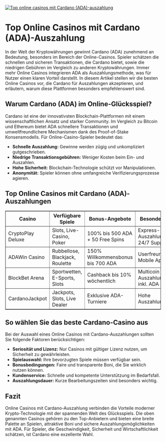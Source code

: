 [![Top online casinos mit Cardano (ADA)-auszahlung](https://123-caf.pages.dev/gitsignup.png)](https://vrmoo.ru/Bt82HjjY)

<h1>Top Online Casinos mit Cardano (ADA)-Auszahlung</h1>  <p>In der Welt der Kryptowährungen gewinnt Cardano (ADA) zunehmend an Bedeutung, besonders im Bereich der Online-Casinos. Spieler schätzen die schnellen und sicheren Transaktionen, die Cardano bietet, sowie die niedrigen Gebühren im Vergleich zu anderen Kryptowährungen. Immer mehr Online Casinos integrieren ADA als Auszahlungsmethode, was für Nutzer einen klaren Vorteil darstellt. In diesem Artikel stellen wir die besten Online Casinos vor, die Cardano für Auszahlungen akzeptieren, und erläutern, warum diese Plattformen besonders empfehlenswert sind.</p>  <h2>Warum Cardano (ADA) im Online-Glücksspiel?</h2>  <p>Cardano ist eine der innovativsten Blockchain-Plattformen mit einem wissenschaftlichen Ansatz und starker Community. Im Vergleich zu Bitcoin und Ethereum bietet ADA schnellere Transaktionen und umweltfreundlichere Mechanismen dank des Proof-of-Stake Konsensmodells. Für Online-Casino-Spieler bedeutet das:</p>  <ul>   <li><strong>Schnelle Auszahlung:</strong> Gewinne werden zügig und unkompliziert gutgeschrieben.</li>   <li><strong>Niedrige Transaktionsgebühren:</strong> Weniger Kosten beim Ein- und Auszahlen.</li>   <li><strong>Hohe Sicherheit:</strong> Blockchain-Technologie schützt vor Manipulationen.</li>   <li><strong>Anonymität:</strong> Spieler können ohne umfangreiche Verifizierungsprozesse agieren.</li> </ul>  <h2>Top Online Casinos mit Cardano (ADA)-Auszahlungen</h2>  <table border="1" cellpadding="8" cellspacing="0" style="border-collapse: collapse; width: 100%;">   <thead>     <tr>       <th>Casino</th>       <th>Verfügbare Spiele</th>       <th>Bonus-Angebote</th>       <th>Besonderheiten</th>     </tr>   </thead>   <tbody>     <tr>       <td>CryptoPlay Deluxe</td>       <td>Slots, Live-Casino, Poker</td>       <td>100% bis 500 ADA + 50 Free Spins</td>       <td>Express-Auszahlungen, 24/7 Support</td>     </tr>     <tr>       <td>ADAWin Casino</td>       <td>Rubbellose, Blackjack, Roulette</td>       <td>150% Willkommensbonus bis 700 ADA</td>       <td>Userfreundliche Mobile App</td>     </tr>     <tr>       <td>BlockBet Arena</td>       <td>Sportwetten, E-Sports, Slots</td>       <td>Cashback bis 10% wöchentlich</td>       <td>Multicoin Auszahlungen inkl. ADA</td>     </tr>     <tr>       <td>CardanoJackpot</td>       <td>Jackpots, Slots, Live Dealer</td>       <td>Exklusive ADA-Turniere</td>       <td>Hohe Auszahlungslimits</td>     </tr>   </tbody> </table>  <h2>So wählen Sie das beste Cardano-Casino aus</h2>  <p>Bei der Auswahl eines Online Casinos mit Cardano-Auszahlungen sollten Sie folgende Faktoren berücksichtigen:</p>  <ul>   <li><strong>Seriosität und Lizenz:</strong> Nur Casinos mit gültiger Lizenz nutzen, um Sicherheit zu gewährleisten.</li>   <li><strong>Spielauswahl:</strong> Ihre bevorzugten Spiele müssen verfügbar sein.</li>   <li><strong>Bonusbedingungen:</strong> Faire und transparente Boni, die Sie wirklich nutzen können.</li>   <li><strong>Kundenservice:</strong> Schnelle und kompetente Unterstützung im Bedarfsfall.</li>   <li><strong>Auszahlungsdauer:</strong> Kurze Bearbeitungszeiten sind besonders wichtig.</li> </ul>  <h2>Fazit</h2>  <p>Online Casinos mit Cardano-Auszahlung verbinden die Vorteile moderner Krypto-Technologie mit der spannenden Welt des Glücksspiels. Die oben genannten Casinos gehören zu den Top-Anbietern und bieten eine breite Palette an Spielen, attraktive Boni und sichere Auszahlungsmöglichkeiten mit ADA. Für Spieler, die Geschwindigkeit, Sicherheit und Wirtschaftlichkeit schätzen, ist Cardano eine exzellente Wahl.</p>